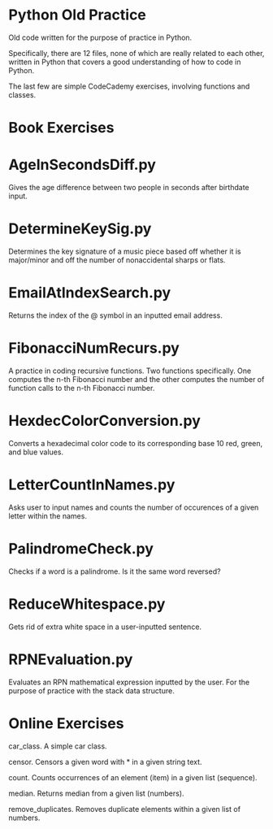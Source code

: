 # Python Old Practice

Old code written for the purpose of practice in Python.

Specifically, there are 12 files, none of which are really related to each other,
written in Python that covers a good understanding of how to code in Python.

The last few are simple CodeCademy exercises, involving functions and classes.

# 
# Book Exercises

# AgeInSecondsDiff.py       
Gives the age difference between two people in seconds after birthdate input.
  
# DetermineKeySig.py        
Determines the key signature of a music piece based off whether it is major/minor
and off the number of nonaccidental sharps or flats.
  
# EmailAtIndexSearch.py
Returns the index of the @ symbol in an inputted email address.
  
# FibonacciNumRecurs.py
A practice in coding recursive functions. Two functions specifically. One computes
the n-th Fibonacci number and the other computes the number of function calls to
the n-th Fibonacci number.

# HexdecColorConversion.py
Converts a hexadecimal color code to its corresponding base 10 red, green, and
blue values.
  
# LetterCountInNames.py
Asks user to input names and counts the number of occurences of a given letter
within the names.
  
# PalindromeCheck.py
Checks if a word is a palindrome. Is it the same word reversed?
  
# ReduceWhitespace.py
Gets rid of extra white space in a user-inputted sentence.

# RPNEvaluation.py
Evaluates an RPN mathematical expression inputted by the user. For the purpose of
practice with the stack data structure.

# 
# Online Exercises

car_class.
A simple car class.

censor.
Censors a given word with * in a given string text.

count.
Counts occurrences of an element (item) in a given list (sequence).

median.
Returns median from a given list (numbers).

remove_duplicates.
Removes duplicate elements within a given list of numbers.
